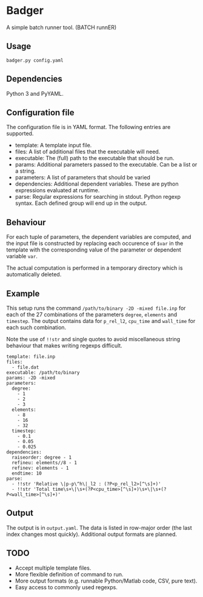 # Badger

A simple batch runner tool. (BATCH runnER)

## Usage

    badger.py config.yaml

## Dependencies

Python 3 and PyYAML.

## Configuration file

The configuration file is in YAML format. The following entries are supported.

- template: A template input file.
- files: A list of additional files that the executable will need.
- executable: The (full) path to the executable that should be run.
- params: Additional parameters passed to the executable. Can be a list or a
  string.
- parameters: A list of parameters that should be varied
- dependencies: Additional dependent variables. These are python expressions
  evaluated at runtime.
- parse: Regular expressions for searching in stdout. Python regexp syntax. Each
  defined group will end up in the output.

## Behaviour

For each tuple of parameters, the dependent variables are computed, and the
input file is constructed by replacing each occurence of `$var` in the template
with the corresponding value of the parameter or dependent variable `var`.

The actual computation is performed in a temporary directory which is
automatically deleted.

## Example

This setup runs the command `/path/to/binary -2D -mixed file.inp` for each of
the 27 combinations of the parameters `degree`, `elements` and `timestep`. The
output contains data for `p_rel_l2`, `cpu_time` and `wall_time` for each such
combination.

Note the use of `!!str` and single quotes to avoid miscellaneous string
behaviour that makes writing regexps difficult.

    template: file.inp
    files:
      - file.dat
    executable: /path/to/binary
    params: -2D -mixed
    parameters:
      degree:
        - 1
        - 2
        - 3
      elements:
        - 8
        - 16
        - 32
      timestep:
        - 0.1
        - 0.05
        - 0.025
    dependencies:
      raiseorder: degree - 1
      refineu: elements//8 - 1
      refinev: elements - 1
      endtime: 10
    parse:
      - !!str 'Relative \|p-p\^h\|_l2 : (?P<p_rel_l2>[^\s]+)'
      - !!str 'Total time\s+\|\s+(?P<cpu_time>[^\s]+)\s+\|\s+(?P<wall_time>[^\s]+)'

## Output

The output is in `output.yaml`. The data is listed in row-major order (the last
index changes most quickly). Additional output formats are planned.

## TODO

- Accept multiple template files.
- More flexible definition of command to run.
- More output formats (e.g. runnable Python/Matlab code, CSV, pure text).
- Easy access to commonly used regexps.
